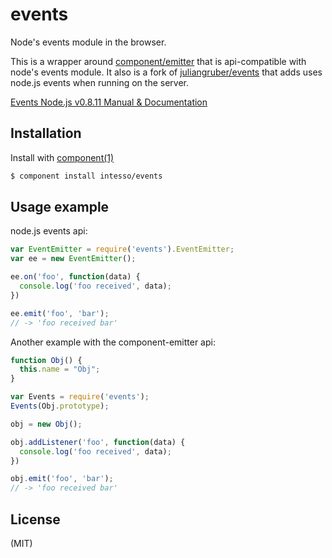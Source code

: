 # events

Node's events module in the browser.

This is a wrapper around [component/emitter](https://github.com/component/emitter) that is api-compatible with node's events module.
It also is a fork of [juliangruber/events](https://github.com/juliangruber/events) that adds uses node.js events when running on the server.

[Events Node.js v0.8.11 Manual & Documentation](http://nodejs.org/api/events.html)

## Installation

Install with [component(1)](https://github.com/component/component)

```bash
$ component install intesso/events
```

## Usage example

node.js events api:

```javascript
var EventEmitter = require('events').EventEmitter;
var ee = new EventEmitter();

ee.on('foo', function(data) {
  console.log('foo received', data);
})

ee.emit('foo', 'bar');
// -> 'foo received bar'
```

Another example with the component-emitter api:
```javascript
function Obj() {
  this.name = "Obj";
}

var Events = require('events');
Events(Obj.prototype);

obj = new Obj();

obj.addListener('foo', function(data) {
  console.log('foo received', data);
})

obj.emit('foo', 'bar');
// -> 'foo received bar'
```

## License

(MIT)
